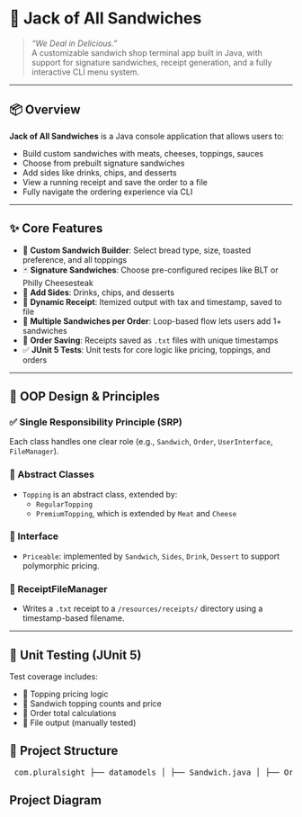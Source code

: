 # 🥪 Jack of All Sandwiches
> _“We Deal in Delicious.”_  
A customizable sandwich shop terminal app built in Java, with support for signature sandwiches, receipt generation, and a fully interactive CLI menu system.

---

## 📦 Overview

**Jack of All Sandwiches** is a Java console application that allows users to:
- Build custom sandwiches with meats, cheeses, toppings, sauces
- Choose from prebuilt signature sandwiches
- Add sides like drinks, chips, and desserts
- View a running receipt and save the order to a file
- Fully navigate the ordering experience via CLI

---

## ✨ Core Features

- 🔧 **Custom Sandwich Builder**: Select bread type, size, toasted preference, and all toppings
- 🃏 **Signature Sandwiches**: Choose pre-configured recipes like BLT or Philly Cheesesteak
- 🥤 **Add Sides**: Drinks, chips, and desserts
- 🧾 **Dynamic Receipt**: Itemized output with tax and timestamp, saved to file
- 🔁 **Multiple Sandwiches per Order**: Loop-based flow lets users add 1+ sandwiches
- 💾 **Order Saving**: Receipts saved as `.txt` files with unique timestamps
- ✅ **JUnit 5 Tests**: Unit tests for core logic like pricing, toppings, and orders

---

## 🧠 OOP Design & Principles

### ✅ Single Responsibility Principle (SRP)
Each class handles one clear role (e.g., `Sandwich`, `Order`, `UserInterface`, `FileManager`).

### 🧱 Abstract Classes
- `Topping` is an abstract class, extended by:
    - `RegularTopping`
    - `PremiumTopping`, which is extended by `Meat` and `Cheese`

### 🧩 Interface
- `Priceable`: implemented by `Sandwich`, `Sides`, `Drink`, `Dessert` to support polymorphic pricing.

### 🧾 ReceiptFileManager
- Writes a `.txt` receipt to a `/resources/receipts/` directory using a timestamp-based filename.

---

## 🧪 Unit Testing (JUnit 5)

Test coverage includes:
- 🧮 Topping pricing logic
- 🥪 Sandwich topping counts and price
- 🧾 Order total calculations
- 📄 File output (manually tested)

## 📁 Project Structure
<pre> com.pluralsight ├── datamodels │ ├── Sandwich.java │ ├── Order.java │ ├── Topping.java (abstract) │ ├── PremiumTopping.java (abstract) │ ├── Meat.java │ ├── Cheese.java │ ├── RegularTopping.java │ ├── Drink.java │ ├── Chips.java │ ├── Dessert.java │ └── SignatureSandwich.java │ ├── interfaces │ └── Priceable.java │ ├── utility │ └── ReceiptFileManager.java │ ├── ui │ └── UserInterface.java │ └── SandwichApp.java (Main class) </pre>

## Project Diagram
